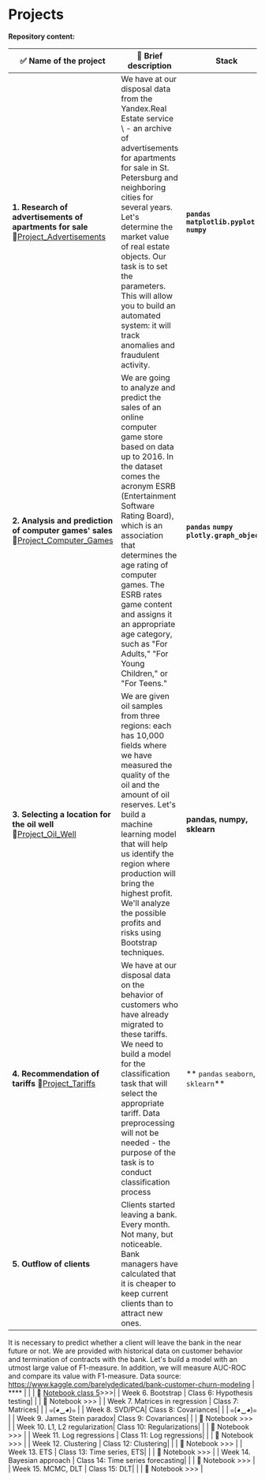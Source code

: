 # Projects

**Repository content:**

| ✅  Name of the project|  📝 Brief description | Stack | Methods, models |
|--------|--------|--------|--------|
| **1. Research of advertisements of apartments for sale** 🔗[Project_Advertisements](Project_Advertisements.ipynb)|We have at our disposal data from the Yandex.Real Estate service \\ - an archive of advertisements for apartments for sale in St. Petersburg and neighboring cities for several years. Let's determine the market value of real estate objects. Our task is to set the parameters. This will allow you to build an automated system: it will track anomalies and fraudulent activity. | **`pandas` `matplotlib.pyplot` `numpy`**| `Preprocessing` `Data Analysis` |
| **2. Analysis and prediction of computer games' sales** 🔗[Project_Computer_Games](Project_Computer_Games.ipynb) | We are going to analyze and predict the sales of an online computer game store based on data up to 2016. In the dataset comes the acronym ESRB (Entertainment Software Rating Board), which is an association that determines the age rating of computer games. The ESRB rates game content and assigns it an appropriate age category, such as "For Adults," "For Young Children," or "For Teens." | **`pandas` `numpy` `plotly.graph_objects`**| `Preprocessing` `Testing Hypotheses` |
| **3. Selecting a location for the oil well** 🔗[Project_Oil_Well](Project_Oil_Well.ipynb) | We are given oil samples from three regions: each has 10,000 fields where we have measured the quality of the oil and the amount of oil reserves. Let's build a machine learning model that will help us identify the region where production will bring the highest profit. We'll analyze the possible profits and risks using Bootstrap techniques. | **pandas, numpy, sklearn** | `Bootstrap` `Data Scaling` `LinearRegression`| 
| **4. Recommendation of tariffs** 🔗[Project_Tariffs](Project_Tariffs.ipynb) | We have at our disposal data on the behavior of customers who have already migrated to these tariffs. We need to build a model for the classification task that will select the appropriate tariff. Data preprocessing will not be needed - the purpose of the task is to conduct classification process | ** `pandas` `seaborn`, `sklearn`** | `accuracy, precision, recall` `DecisionTreeClassifier` `RandomForestClassifier` `LogisticRegression` |
| **5. Outflow of clients** | Clients started leaving a bank. Every month. Not many, but noticeable. Bank managers have calculated that it is cheaper to keep current clients than to attract new ones.
It is necessary to predict whether a client will leave the bank in the near future or not. We are provided with historical data on customer behavior and termination of contracts with the bank.
Let's build a model with an utmost large value of F1-measure. In addition, we will measure AUC-ROC and compare its value with F1-measure.
Data source: https://www.kaggle.com/barelydedicated/bank-customer-churn-modeling | **** | 
|   |   🔗 [Notebook class 5](https://github.com/Shuaynat/DSE-23-24/blob/main/05-classes/Copy_of_DS23_ICEF_class5_yn.ipynb)>>>|
|  Week 6. Bootstrap |   Class 6: Hypothesis testing|
|   |   🔗 Notebook >>> |
|  Week 7.  Matrices in regression |   Class 7: Matrices|
|   | ๑(◕‿◕)๑    |
|  Week 8.  SVD/PCA|   Class 8: Covariances|
|   |  ๑(◕‿◕)๑  |
|  Week 9.  James Stein paradox|   Class 9: Covariances|
|   | 🔗 Notebook >>>   |
|  Week 10.  L1, L2 regularization|   Class 10: Regularizations|
|   | 🔗 Notebook >>>   |
|  Week 11.  Log regressions |   Class 11: Log regressions|
|   | 🔗 Notebook >>>   |
|  Week 12.  Clustering |   Class 12: Clustering|
|   | 🔗 Notebook >>>   |
|  Week 13.  ETS |   Class 13: Time series, ETS|
|   | 🔗 Notebook >>>   |
|  Week 14.  Bayesian approach |   Class 14: Time series forecasting|
|   | 🔗 Notebook >>>   |
|  Week 15.  MCMC, DLT |   Class 15: DLT|
|   | 🔗 Notebook >>>   |
